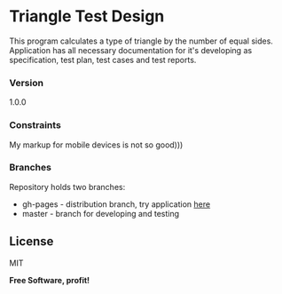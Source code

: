 # Triangle Test Design

This program calculates a type of triangle by the number of equal sides. 
Application has all necessary documentation for it's developing as specification, test plan, test cases and test reports. 

### Version
1.0.0

### Constraints 
My markup for mobile devices is not so good))) 

### Branches
Repository holds two branches:
- gh-pages - distribution branch, try application [here]
- master - branch for developing and testing





License
----

MIT

**Free Software, profit!**

[//]: # (These are reference links used in the body of this note and get stripped out when the markdown processor does its job. There is no need to format nicely because it shouldn't be seen. Thanks SO - http://stackoverflow.com/questions/4823468/store-comments-in-markdown-syntax)


   
   [here]:<https://olroyko.github.io/triangle_testing/>

